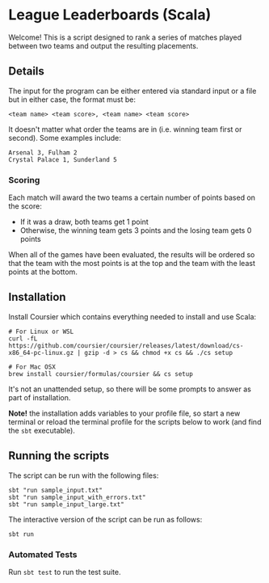 # League Leaderboards (Scala)

Welcome! This is a script designed to rank a series of matches played between two teams and output the resulting placements.

## Details

The input for the program can be either entered via standard input or a file but in either case, the format must be:

`<team name> <team score>, <team name> <team score>`

It doesn't matter what order the teams are in (i.e. winning team first or second). Some examples include:
```
Arsenal 3, Fulham 2
Crystal Palace 1, Sunderland 5
```

### Scoring

Each match will award the two teams a certain number of points based on the score:
- If it was a draw, both teams get 1 point
- Otherwise, the winning team gets 3 points and the losing team gets 0 points

When all of the games have been evaluated, the results will be ordered so that the team with the most points is at the top and the team with the least points at the bottom.

## Installation

Install Coursier which contains everything needed to install and use Scala:

```
# For Linux or WSL
curl -fL https://github.com/coursier/coursier/releases/latest/download/cs-x86_64-pc-linux.gz | gzip -d > cs && chmod +x cs && ./cs setup

# For Mac OSX
brew install coursier/formulas/coursier && cs setup
```
It's not an unattended setup, so there will be some prompts to answer as part of installation.

**Note!** the installation adds variables to your profile file, so start a new terminal or reload the terminal profile for the scripts below to work (and find the `sbt` executable).

## Running the scripts

The script can be run with the following files:
```
sbt "run sample_input.txt"
sbt "run sample_input_with_errors.txt"
sbt "run sample_input_large.txt"
```

The interactive version of the script can be run as follows:

`sbt run`

### Automated Tests

Run `sbt test` to run the test suite.
